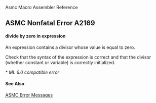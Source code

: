 Asmc Macro Assembler Reference

## ASMC Nonfatal Error A2169

#### divide by zero in expression

An expression contains a divisor whose value is equal to zero.

Check that the syntax of the expression is correct and that the divisor (whether constant or variable) is correctly initialized.

_* ML 6.0 compatible error_

#### See Also

[ASMC Error Messages](readme.md)